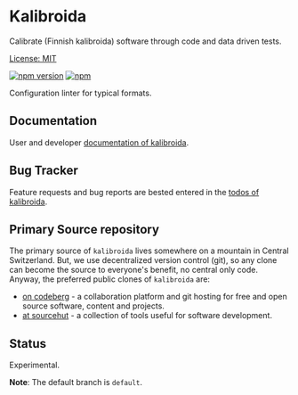 # Kalibroida

Calibrate (Finnish kalibroida) software through code and data driven tests.

[License: MIT](https://git.sr.ht/~sthagen/kalibroida/tree/default/item/LICENSE)

[![npm version](https://badge.fury.io/js/kalibroida.svg)](https://www.npmjs.com/package/kalibroida)
[![npm](https://img.shields.io/npm/dm/kalibroida.svg)](https://www.npmjs.com/package/kalibroida)

Configuration linter for typical formats.

## Documentation

User and developer [documentation of kalibroida](https://codes.dilettant.life/docs/kalibroida).

## Bug Tracker

Feature requests and bug reports are bested entered in the [todos of kalibroida](https://todo.sr.ht/~sthagen/kalibroida).

## Primary Source repository

The primary source of `kalibroida` lives somewhere on a mountain in Central Switzerland.
But, we use decentralized version control (git), so any clone can become the source to everyone's benefit, no central only code.
Anyway, the preferred public clones of `kalibroida` are:

* [on codeberg](https://codeberg.org/sthagen/kalibroida) - a collaboration platform and git hosting for free and open source software, content and projects.
* [at sourcehut](https://git.sr.ht/~sthagen/kalibroida) - a collection of tools useful for software development.

## Status

Experimental.

**Note**: The default branch is `default`.
